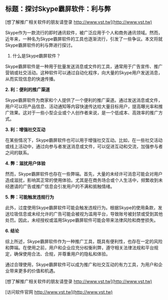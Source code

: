 ## **标题：探讨Skype霸屏软件：利与弊**

[想了解推广相关软件的朋友请登录 http://www.vst.tw](http://www.vst.tw)

Skype作为一款流行的即时通讯软件，被广泛应用于个人和商务通讯领域。然而，近年来，一种名为Skype霸屏软件的工具也逐渐流行，引发了一些争议。本文将就Skype霸屏软件的利与弊进行探讨。

1. 什么是Skype霸屏软件？

Skype霸屏软件是一种用于批量发送消息或文件的工具，通常用于广告宣传、推广营销或社交活动。这种软件可以通过自动化程序，向大量的Skype用户发送消息，从而实现信息的快速传播。

**2. 利：便利的推广渠道**

Skype霸屏软件为商家和个人提供了一个便利的推广渠道。通过发送消息或文件，用户可以将产品信息、活动通知等内容快速传达给大量目标用户，提高曝光率和推广效果。这对于一些小型企业或个人创作者来说，是一个低成本、高效率的推广方式。

**3. 利：增强社交互动**

在某些情况下，Skype霸屏软件也可以用于增强社交互动。比如，在一些社交活动或线上活动中，通过向参与者发送消息或文件，可以促进互动和交流，加强参与者之间的联系。

**4. 弊：滋扰用户体验**

然而，Skype霸屏软件也存在一些弊端。首先，大量的未经许可消息可能会对用户造成滋扰，影响其正常的使用体验。尤其是在商务场合或个人生活中，频繁收到未经邀请的广告或推广信息会引发用户的不满和抵触情绪。

**5. 弊：可能触发违规行为**

此外，过度使用Skype霸屏软件可能会触发违规行为。根据Skype的使用条款，发送垃圾信息或未经允许的广告可能会被视为滥用平台，导致账号被封禁或受到其他处罚。因此，未经授权或滥用Skype霸屏软件可能会带来法律风险和商誉损失。

**6. 结论**

综上所述，Skype霸屏软件作为一种推广工具，既具有便利性，也存在一定的风险和弊端。在使用之前，用户和企业应充分权衡利弊，遵守相关法律法规和平台规定，确保使用合法、合规，并尊重用户的隐私和体验。

通过合理使用，Skype霸屏软件可以成为推广和社交互动的有力工具，为用户和企业带来更多的价值和机遇。

[想了解推广相关软件的朋友请登录 http://www.vst.tw](http://www.vst.tw)


[访问软件官网 http://www.vst.tw](http://www.vst.tw)
